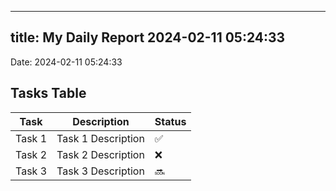 
---
title: My Daily Report 2024-02-11 05:24:33
---

Date: 2024-02-11 05:24:33

## Tasks Table

| Task | Description | Status |
|------|-------------|--------|
| Task 1 | Task 1 Description | ✅ |
| Task 2 | Task 2 Description | ❌ |
| Task 3 | Task 3 Description | 🔜 |
